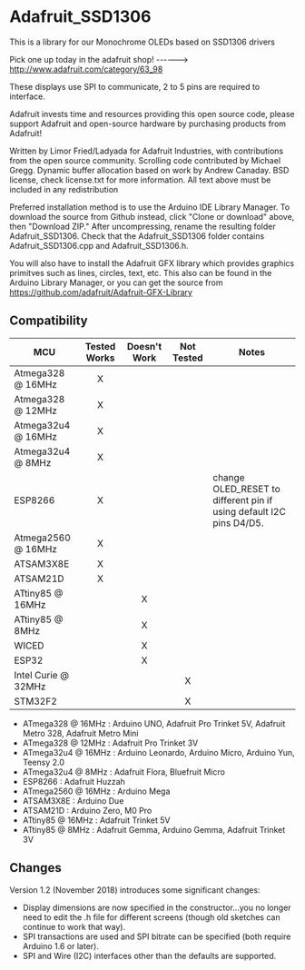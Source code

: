 # Adafruit_SSD1306

This is a library for our Monochrome OLEDs based on SSD1306 drivers

  Pick one up today in the adafruit shop!
  ------> http://www.adafruit.com/category/63_98

These displays use SPI to communicate, 2 to 5 pins are required to interface.

Adafruit invests time and resources providing this open source code,
please support Adafruit and open-source hardware by purchasing
products from Adafruit!

Written by Limor Fried/Ladyada for Adafruit Industries, with contributions from the open source community. Scrolling code contributed by Michael Gregg. Dynamic buffer allocation based on work by Andrew Canaday.
BSD license, check license.txt for more information. All text above must be included in any redistribution

Preferred installation method is to use the Arduino IDE Library Manager. To download the source from Github instead, click "Clone or download" above, then "Download ZIP." After uncompressing, rename the resulting folder Adafruit_SSD1306. Check that the Adafruit_SSD1306 folder contains Adafruit_SSD1306.cpp and Adafruit_SSD1306.h.

You will also have to install the Adafruit GFX library which provides graphics primitves such as lines, circles, text, etc. This also can be found in the Arduino Library Manager, or you can get the source from https://github.com/adafruit/Adafruit-GFX-Library


<!-- START COMPATIBILITY TABLE -->

## Compatibility

MCU                |Tested Works|Doesn't Work|Not Tested |Notes
-------------------|:----------:|:----------:|:---------:|-----
Atmega328 @ 16MHz  |      X     |            |           |
Atmega328 @ 12MHz  |      X     |            |           |
Atmega32u4 @ 16MHz |      X     |            |           |
Atmega32u4 @ 8MHz  |      X     |            |           |
ESP8266            |      X     |            |           | change OLED_RESET to different pin if using default I2C pins D4/D5.
Atmega2560 @ 16MHz |      X     |            |           |
ATSAM3X8E          |      X     |            |           |
ATSAM21D           |      X     |            |           |
ATtiny85 @ 16MHz   |            |      X     |           |
ATtiny85 @ 8MHz    |            |      X     |           |
WICED              |            |      X     |           |
ESP32              |            |      X     |           |
Intel Curie @ 32MHz|            |            |     X     |
STM32F2            |            |            |     X     |

  * ATmega328 @ 16MHz : Arduino UNO, Adafruit Pro Trinket 5V, Adafruit Metro 328, Adafruit Metro Mini
  * ATmega328 @ 12MHz : Adafruit Pro Trinket 3V
  * ATmega32u4 @ 16MHz : Arduino Leonardo, Arduino Micro, Arduino Yun, Teensy 2.0
  * ATmega32u4 @ 8MHz : Adafruit Flora, Bluefruit Micro
  * ESP8266 : Adafruit Huzzah
  * ATmega2560 @ 16MHz : Arduino Mega
  * ATSAM3X8E : Arduino Due
  * ATSAM21D : Arduino Zero, M0 Pro
  * ATtiny85 @ 16MHz : Adafruit Trinket 5V
  * ATtiny85 @ 8MHz : Adafruit Gemma, Arduino Gemma, Adafruit Trinket 3V

<!-- END COMPATIBILITY TABLE -->

## Changes

Version 1.2 (November 2018) introduces some significant changes:

  * Display dimensions are now specified in the constructor...you no longer need to edit the .h file for different screens (though old sketches can continue to work that way).
  * SPI transactions are used and SPI bitrate can be specified (both require Arduino 1.6 or later).
  * SPI and Wire (I2C) interfaces other than the defaults are supported.
